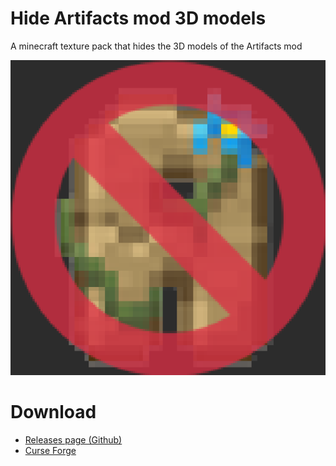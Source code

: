 # Hide Artifacts mod 3D models
A minecraft texture pack that hides the 3D models of the Artifacts mod

![icon](src/pack.png)

# Download
- [Releases page (Github)](https://github.com/ItsIgnacioPortal/hide-artifacts-3d-models/releases)
- [Curse Forge](https://www.curseforge.com/minecraft/texture-packs/hide-artifacts-mod-3d-models)
